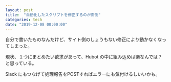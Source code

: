 ```yaml
---
layout: post
title:  "自動化したスクリプトを修正するのが面倒"
categories: tech
date: "2019-12-08 00:00:00"
---
```


自分で書いたものなんだけど、サイト側のしょうもない修正により動かなくなってしまった。

現状、１つにまとめたい欲求があって、Hubot の中に組み込めば楽なんでは？と思っている。

Slack にもつなげて処理報告をPOSTすればエラーにも気付けるしいいかも。